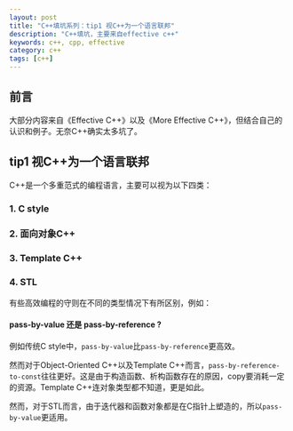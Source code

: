 ```yaml
---
layout: post
title: "C++填坑系列：tip1 视C++为一个语言联邦"
description: "C++填坑，主要来自effective c++"
keywords: c++, cpp, effective
category: c++
tags: [c++]
---
```


## 前言

大部分内容来自《Effective C++》以及《More Effective C++》，但结合自己的认识和例子。无奈C++确实太多坑了。

## tip1 视C++为一个语言联邦

C++是一个多重范式的编程语言，主要可以视为以下四类：

### 1. C style

### 2. 面向对象C++

### 3. Template C++

### 4. STL

有些高效编程的守则在不同的类型情况下有所区别，例如：

#### pass-by-value 还是 pass-by-reference ?

例如传统C style中，`pass-by-value`比`pass-by-reference`更高效。

然而对于Object-Oriented C++以及Template C++而言，`pass-by-reference-to-const`往往更好。这是由于构造函数、析构函数存在的原因，copy要消耗一定的资源。Template C++连对象类型都不知道，更是如此。

然而，对于STL而言，由于迭代器和函数对象都是在C指针上塑造的，所以`pass-by-value`更适用。
